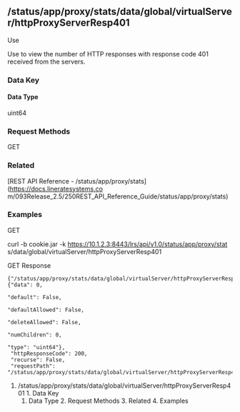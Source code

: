 ## /status/app/proxy/stats/data/global/virtualServer/httpProxyServerResp401

Use

Use to view the number of HTTP responses with response code 401 received from
the servers.

### Data Key

#### Data Type

uint64

### Request Methods

GET

### Related

[REST API Reference - /status/app/proxy/stats](https://docs.lineratesystems.co
m/093Release_2.5/250REST_API_Reference_Guide/status/app/proxy/stats)

### Examples

GET

curl -b cookie.jar -k https://10.1.2.3:8443/lrs/api/v1.0/status/app/proxy/stat
s/data/global/virtualServer/httpProxyServerResp401

GET Response

    
    {"/status/app/proxy/stats/data/global/virtualServer/httpProxyServerResp401": {"data": 0,
                                                                                "default": False,
                                                                                "defaultAllowed": False,
                                                                                "deleteAllowed": False,
                                                                                "numChildren": 0,
                                                                                "type": "uint64"},
     "httpResponseCode": 200,
     "recurse": False,
     "requestPath": "/status/app/proxy/stats/data/global/virtualServer/httpProxyServerResp401"}
    

  1. /status/app/proxy/stats/data/global/virtualServer/httpProxyServerResp401
    1. Data Key
      1. Data Type
    2. Request Methods
    3. Related
    4. Examples

